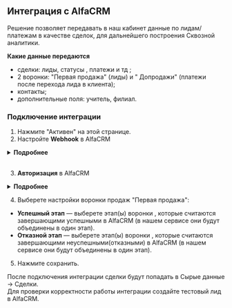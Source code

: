 ## Интеграция с AlfaCRM <br />

Решение позволяет передавать в наш кабинет данные по лидам/платежам в качестве сделок, для дальнейшего построения Сквозной аналитики. <br />

**Какие данные передаются** <br />

- сделки: лиды, статусы , платежи и тд ;
- 2 воронки: "Первая продажа" (лиды) и " Допродажи" (платежи после перехода лида в клиента);
- контакты;
- дополнительные поля: учитель, филиал.  <br />


### Подключение интеграции <br />

1. Нажмите "Активен" на этой странице. <br />
2. Настройте **Webhook** в AlfaCRM <br />

<details>
  <summary style="font-weight:bold;"> Подробнее </summary> <br />

ЛК AlfaCRM -> Настройки -> Автодействия и рассылки -> Триггеры и вебхуки (настраивается по каждому филиалу отдельно)  <br />

- Необходимо добавить 2 триггера по Клиенту и Платежу (Целевая сущность).
  - Выбираете все события.
  - Затронутые поля - любые.
  - Реакция - Webhook.
  - Webhook URL - берете из настроек интеграции.
  - Сохранить.

![image](alfa_hook.gif)

</details> 

<br />  

3. **Авторизация** в AlfaCRM <br />

<details>
  <summary style="font-weight:bold;"> Подробнее </summary> <br />

- **Название**  — укажите название авторизации.
- **hostname**  —  YOURDOMAIN замените на домен, от своего кабинета в AlfaCRM.
- **api_key**  — укажите Ключ API (v2api), из личного кабинета AlfaCRM. (Профиль -> Ключ API (v2api) , от админского ЛК)
- **email**   — укажите email, из личного кабинета AlfaCRM. (Профиль -> E-mail , от админского ЛК)

![image](alfa_auth.gif)

</details> 

4. Выберете настройки воронки продаж "Первая продажа": 

- **Успешный этап**  — выберете этап(ы) воронки , которые считаются завершающими успешными в AlfaCRM (в нашем сервисе они будут объединены в один этап).
- **Отказной этап**  — выберете этап(ы) воронки , которые считаются завершающими неуспешными(отказными) в AlfaCRM (в нашем сервисе они будут объединены в один этап).

5. Нажмите сохранить. <br />


После подключения интеграции сделки будут попадать в  Сырые данные -> Сделки.  <br />
Для проверки корректности работы интеграции создайте тестовый лид в AlfaCRM.
